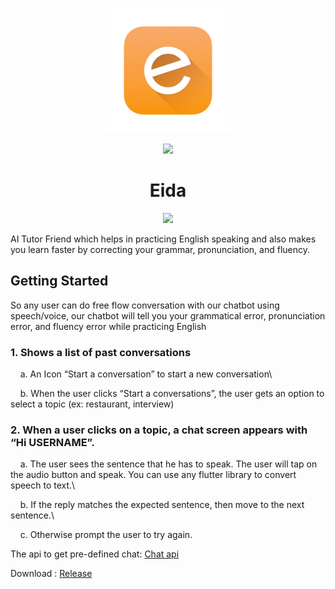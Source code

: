 

<p align="center">
  <img src="https://raw.githubusercontent.com/Kir4Kun/Eida/main/assets/icon/icon.png" width="200">
</p>
<p align="center">
  <a src="https://github.com/Kir4Kun/Eida/actions/workflows/android-release.yml"><img src="https://github.com/Kir4Kun/Eida/actions/workflows/android-release.yml/badge.svg" width="250"></a>
</p>
<h1 align="center"> Eida </h1>
 <p align="center">
  <img src="https://raw.githubusercontent.com/Kir4Kun/Eida/main/public/demo.gif" width="250">
</p>

AI Tutor Friend which helps in practicing English speaking and
also makes you learn faster by correcting your grammar, pronunciation, and fluency.

## Getting Started

So any user can do free flow conversation with our chatbot using speech/voice, our
chatbot will tell you your grammatical error, pronunciation error, and fluency error while
practicing English

### 1. Shows a list of past conversations
&nbsp;&nbsp;&nbsp;&nbsp;a. An Icon “Start a conversation” to start a new conversation\

&nbsp;&nbsp;&nbsp;&nbsp;b. When the user clicks “Start a conversations”, the user gets an option to select a topic (ex: restaurant, interview)

### 2. When a user clicks on a topic, a chat screen appears with “Hi USERNAME”.

&nbsp;&nbsp;&nbsp;&nbsp;a. The user sees the sentence that he has to speak. The user will tap on the audio button and speak. You can use any flutter library to convert speech to text.\

&nbsp;&nbsp;&nbsp;&nbsp;b. If the reply matches the expected sentence, then move to the next sentence.\

&nbsp;&nbsp;&nbsp;&nbsp;c. Otherwise prompt the user to try again.

The api to get pre-defined chat:
[Chat api](https://my-json-server.typicode.com/tryninjastudy/dummyapi/db)

Download : [Release](https://github.com/Kir4Kun/Eida/releases)
